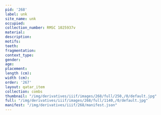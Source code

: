 ```yaml
---
pid: '268'
label: unk
site_name: unk
occupied:
collection_number: RMSC 1025937v
material:
description:
motifs:
teeth:
fragmentation:
context_type:
gender:
age:
placement:
length (cm):
width (cm):
order: '267'
layout: qatar_item
collection: combs
thumbnail: "/img/derivatives/iiif/images/268/full/250,/0/default.jpg"
full: "/img/derivatives/iiif/images/268/full/1140,/0/default.jpg"
manifest: "/img/derivatives/iiif/268/manifest.json"
---
```

